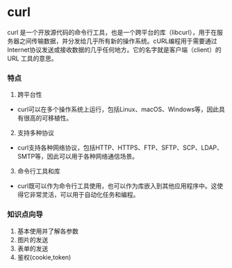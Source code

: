 # curl
curl 是一个开放源代码的命令行工具，也是一个跨平台的库（libcurl），用于在服务器之间传输数据，并分发给几乎所有新的操作系统。cURL编程用于需要通过Internet协议发送或接收数据的几乎任何地方。它的名字就是客户端（client）的 URL 工具的意思。

### 特点
1. 跨平台性
- curl可以在多个操作系统上运行，包括Linux、macOS、Windows等，因此具有很高的可移植性。
2. 支持多种协议 
- curl支持各种网络协议，包括HTTP、HTTPS、FTP、SFTP、SCP、LDAP、SMTP等，因此可以用于各种网络通信场景。
3. 命令行工具和库
- curl既可以作为命令行工具使用，也可以作为库嵌入到其他应用程序中。这使得它非常灵活，可以用于自动化任务和编程。

### 知识点向导
1. 基本使用并了解各参数
2. 图片的发送
3. 表单的发送
4. 鉴权(cookie,token)
